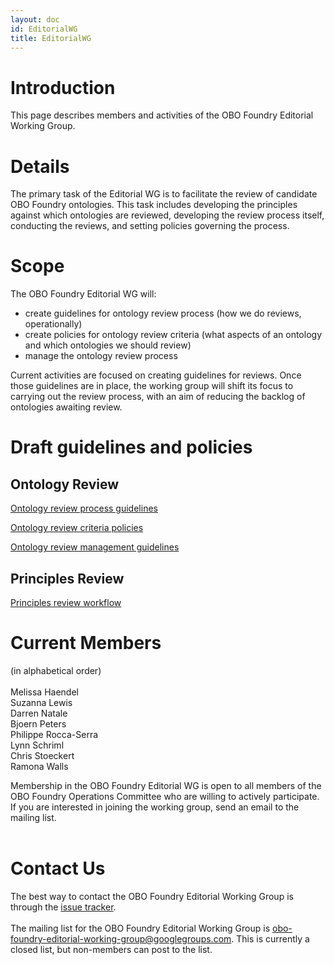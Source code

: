 ```yaml
---
layout: doc
id: EditorialWG
title: EditorialWG
---
```


# Introduction #

This page describes members and activities of the OBO Foundry Editorial Working Group.


# Details #

The primary task of the Editorial WG is to facilitate the review of candidate OBO Foundry ontologies. This task includes developing the principles against which ontologies are reviewed, developing the review process itself, conducting the reviews, and setting policies governing the process.

# Scope #
The OBO Foundry Editorial WG will:

  * create guidelines for ontology review process (how we do reviews, operationally)
  * create policies for ontology review criteria (what aspects of an ontology and which ontologies we should review)
  * manage the ontology review process

Current activities are focused on creating guidelines for reviews. Once those guidelines are in place, the working group will shift its focus to carrying out the review process, with an aim of reducing the backlog of ontologies awaiting review.

# Draft guidelines and policies #

## Ontology Review ##

[Ontology review process guidelines](/docs/ReviewProcessGuidelines.html)

[Ontology review criteria policies](/docs/ReviewCriteriaPolicies.html)

[Ontology review management guidelines](/docs/ReviewManagementGuidelines.html)

## Principles Review ##

[Principles review workflow](/docs/PrinciplesReviewWorkflow.html)

# Current Members #
(in alphabetical order)<br>
<br>
Melissa Haendel<br>
Suzanna Lewis<br>
Darren Natale<br>
Bjoern Peters<br>
Philippe Rocca-Serra<br>
Lynn Schriml<br>
Chris Stoeckert<br>
Ramona Walls<br>

Membership in the OBO Foundry Editorial WG is open to all members of the OBO Foundry Operations Committee who are willing to actively participate. If you are interested in joining the working group, send an email to the mailing list.<br>
<br>
<h1>Contact Us</h1>

The best way to contact the OBO Foundry Editorial Working Group is through the <a href='https://github.com/OBOFoundry/OBOFoundry.github.io/issues/'>issue tracker</a>.<br>
<br>
The mailing list for the OBO Foundry Editorial Working Group is <a href='mailto:obo-foundry-editorial-working-group@googlegroups.com'>obo-foundry-editorial-working-group@googlegroups.com</a>. This is currently a closed list, but non-members can post to the list.
